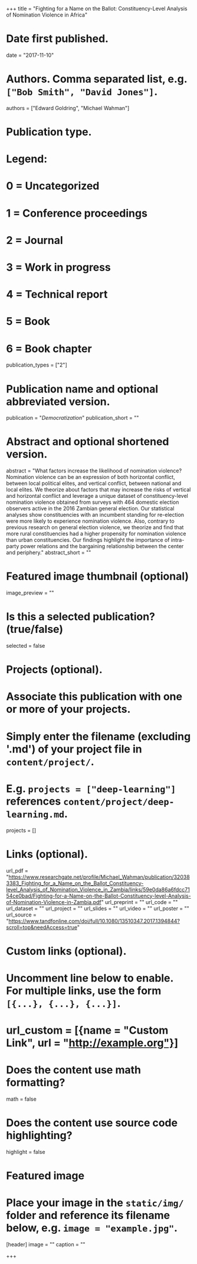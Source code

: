 
+++
title = "Fighting for a Name on the Ballot: Constituency-Level Analysis of Nomination Violence in Africa"

# Date first published.
date = "2017-11-10"

# Authors. Comma separated list, e.g. `["Bob Smith", "David Jones"]`.
authors = ["Edward Goldring", "Michael Wahman"]

# Publication type.
# Legend:
# 0 = Uncategorized
# 1 = Conference proceedings
# 2 = Journal
# 3 = Work in progress
# 4 = Technical report
# 5 = Book
# 6 = Book chapter
publication_types = ["2"]

# Publication name and optional abbreviated version.
publication = "*Democratization*"
publication_short = ""

# Abstract and optional shortened version.
abstract = "What factors increase the likelihood of nomination violence? Nomination violence can be an expression of both horizontal conflict, between local political elites, and vertical conflict, between national and local elites. We theorize about factors that may increase the risks of vertical and horizontal conflict and leverage a unique dataset of constituency-level nomination violence obtained from surveys with 464 domestic election observers active in the 2016 Zambian general election. Our statistical analyses show constituencies with an incumbent standing for re-election were more likely to experience nomination violence. Also, contrary to previous research on general election violence, we theorize and find that more rural constituencies had a higher propensity for nomination violence than urban constituencies. Our findings highlight the importance of intra-party power relations and the bargaining relationship between the center and periphery."
abstract_short = ""

# Featured image thumbnail (optional)
image_preview = ""

# Is this a selected publication? (true/false)
selected = false

# Projects (optional).
#   Associate this publication with one or more of your projects.
#   Simply enter the filename (excluding '.md') of your project file in `content/project/`.
#   E.g. `projects = ["deep-learning"]` references `content/project/deep-learning.md`.
projects = []

# Links (optional).
url_pdf = "https://www.researchgate.net/profile/Michael_Wahman/publication/320383383_Fighting_for_a_Name_on_the_Ballot_Constituency-level_Analysis_of_Nomination_Violence_in_Zambia/links/59e0da86a6fdcc7154ce0bad/Fighting-for-a-Name-on-the-Ballot-Constituency-level-Analysis-of-Nomination-Violence-in-Zambia.pdf"
url_preprint = ""
url_code = ""
url_dataset = ""
url_project = ""
url_slides = ""
url_video = ""
url_poster = ""
url_source = "https://www.tandfonline.com/doi/full/10.1080/13510347.2017.1394844?scroll=top&needAccess=true"

# Custom links (optional).
#   Uncomment line below to enable. For multiple links, use the form `[{...}, {...}, {...}]`.
# url_custom = [{name = "Custom Link", url = "http://example.org"}]

# Does the content use math formatting?
math = false

# Does the content use source code highlighting?
highlight = false

# Featured image
# Place your image in the `static/img/` folder and reference its filename below, e.g. `image = "example.jpg"`.
[header]
image = ""
caption = ""

+++
